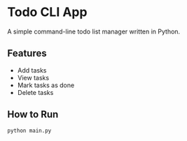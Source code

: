 # Todo CLI App

A simple command-line todo list manager written in Python.

## Features
- Add tasks
- View tasks
- Mark tasks as done
- Delete tasks

## How to Run
```bash
python main.py
```
